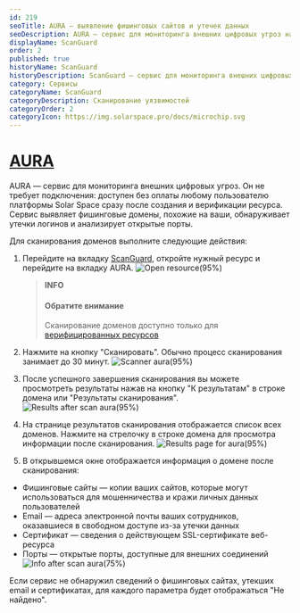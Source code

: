 ```yaml
---
id: 219
seoTitle: AURA — выявление фишинговых сайтов и утечек данных
seoDescription: AURA — сервис для мониторинга внешних цифровых угроз на платформе Solar Space. Выявляет фишинговые домены, обнаруживает утечки логинов и анализирует открытые порты
displayName: ScanGuard
order: 2
published: true
historyName: ScanGuard
historyDescription: ScanGuard — сервис для мониторинга внешних цифровых угроз на платформе Solar Space
category: Сервисы
categoryName: ScanGuard
categoryDescription: Сканирование уязвимостей
categoryOrder: 2
categoryIcon: https://img.solarspace.pro/docs/microchip.svg
---
```


# [AURA](aura)

AURA — сервис для мониторинга внешних цифровых угроз. Он не требует подключения: доступен без оплаты любому пользователю платформы Solar Space сразу после создания и верификации ресурса. Сервис выявляет фишинговые домены, похожие на ваши, обнаруживает утечки логинов и анализирует открытые порты.

Для сканирования доменов выполните следующие действия:
1. Перейдите на вкладку [ScanGuard]([273]), откройте нужный ресурс и перейдите на вкладку AURA.
![Open resource(95%)](https://img.solarspace.pro/docs/open-resource-scanguard.jpg "Открыть ресурс")
    > **INFO**
    > #### Обратите внимание
    > Сканирование доменов доступно только для [верифицированных ресурсов]([206])

2. Нажмите на кнопку "Сканировать". Обычно процесс сканирования занимает до 30 минут.
![Scanner aura(95%)](https://img.solarspace.pro/docs/scanner-aura.jpg "Сканирование AURA")
3. После успешного завершения сканирования вы можете просмотреть результаты нажав на кнопку "К результатам" в строке домена или "Результаты сканирования".
![Results after scan aura(95%)](https://img.solarspace.pro/docs/results-after-scan-aura.jpg "Результаты сканирования AURA")
4. На странице результатов сканирования отображается список всех доменов. Нажмите на стрелочку в строке домена для просмотра информации после сканирования.
![Results page for aura(95%)](https://img.solarspace.pro/docs/results-page-for-aura.jpg "Страница результатов сканирования для AURA")
5. В открывшемся окне отображается информация о домене после сканирования: 
- Фишинговые сайты — копии ваших сайтов, которые могут использоваться для мошенничества и кражи личных данных пользователей
- Email — адреса электронной почты ваших сотрудников, оказавшиеся в свободном доступе из-за утечки данных
- Сертификат — сведения о действующем SSL-сертификате веб-ресурса
- Порты — открытые порты, доступные для внешних соединений
![Info after scan aura(75%)](https://img.solarspace.pro/docs/info-after-scan-aura.jpg "Информация после сканирования AURA")

Если сервис не обнаружил сведений о фишинговых сайтах, утекших email и сертификатах, для каждого параметра будет отображаться "Не найдено".
